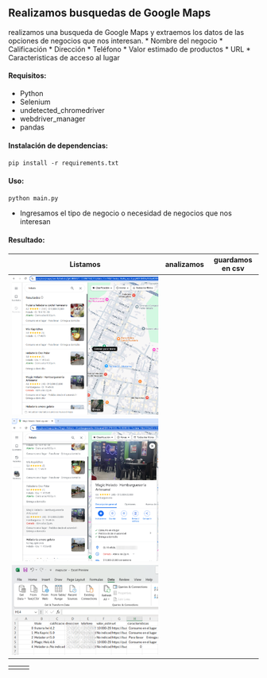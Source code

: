 ## Realizamos busquedas de Google Maps ##  

realizamos una busqueda de Google Maps y extraemos los datos de las opciones de negocios que nos interesan.
    * Nombre del negocio
    * Calificación
    * Dirección
    * Teléfono
    * Valor estimado de productos
    * URL
    * Caracteristicas de acceso al lugar

#### Requisitos:  
- Python
- Selenium  
- undetected_chromedriver  
- webdriver_manager  
- pandas  

#### Instalación de dependencias:  

```
pip install -r requirements.txt
```

#### Uso:  

```
python main.py
```
* Ingresamos el tipo de negocio o necesidad de negocios que nos interesan
#### Resultado:  

| Listamos       | analizamos       | guardamos en csv    |
| ------------- |:-------------:|-------------|
| ![listamos](https://github.com/vhngroup/Scraping_Maps/blob/main/static/maps_1.png)| 
![analizamos](https://github.com/vhngroup/Scraping_Maps/blob/main/static/maps_2.png)|
![guardamos](https://github.com/vhngroup/Scraping_Maps/blob/main/static/maps_3.png)|


|   	|   	|   	|
|:-:	|---	|---	|
|   	|   	|   	|